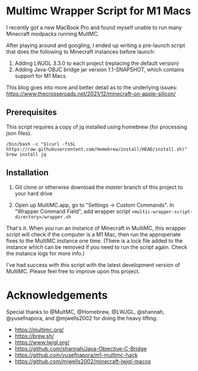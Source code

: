 # Multimc Wrapper Script for M1 Macs

I recently got a new MacBook Pro and found myself unable to run many Minecraft modpacks running MultMC.  

After playing around and googling, I ended up writing a pre-launch script that does the following to Minecraft instances before launch:
1. Adding LWJGL 3.3.0 to each project (replacing the default version)
2. Adding Java-OBJC bridge jar version 1.1-SNAPSHOT, which contains support for M1 Macs.

This blog goes into more and better detail as to the underlying issues:
https://www.thecrosseroads.net/2021/12/minecraft-on-apple-silicon/

## Prerequisites

This script requires a copy of jq installed using homebrew (for processing json files).

`
/bin/bash -c "$(curl -fsSL https://raw.githubusercontent.com/Homebrew/install/HEAD/install.sh)"
brew install jq
`

## Installation

1.  Git clone or otherwise download the *master* branch of this project to your hard drive

2.  Open up MultiMC.app, go to "Settings -> Custom Commands".  In "Wrapper Command Field", add wrapper script
    `<multic-wrapper-script-directory>/wrapper.sh`

That's it.  When you run an instance of Minecraft in MultiMC, this wrapper script will check if the computer is a M1 Mac, then
run the approperiate fixes to the MultiMC instance one time.  (There is a lock file added to the instance which can be removed
if you need to run the script again.  Check the instance logs for more info.)

I've had success with this script with the latest development version of MultiMC.
Please feel free to improve upon this project.

# Acknowledgements

Special thanks to @MultMC, @Homebrew, @LWJGL, @shannah, @yusefnapora, and @mjwells2002 for doing the heavy lifting.

* https://multimc.org/
* https://brew.sh/
* https://www.lwjgl.org/
* https://github.com/shannah/Java-Objective-C-Bridge
* https://github.com/yusefnapora/m1-multimc-hack
* https://github.com/mjwells2002/minecraft-lwjgl-macos
